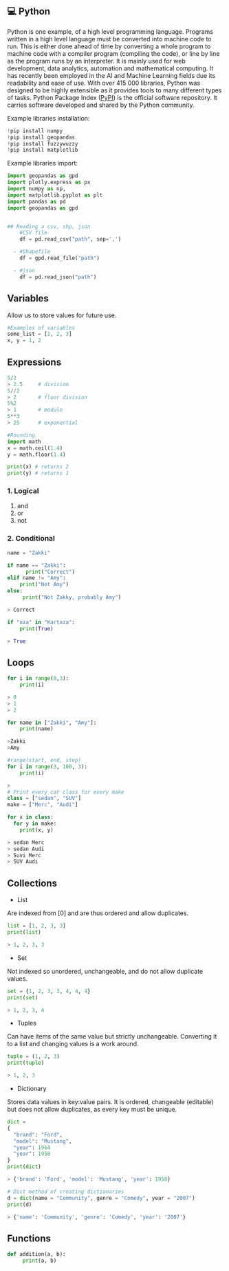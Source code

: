 

## :computer: Python
Python is one example, of a high level programming language. Programs written in a high level language must be converted into machine code to run. This is either done ahead of time by converting a whole program to machine code with a compiler program (compiling the code), or line by line as the program runs by an interpreter. 
It is mainly used for web development, data analytics, automation and mathematical computing. It has recently been employed in the AI and Machine Learning fields due its readability and ease of use.
With over 415 000 libraries, Python was designed to be highly extensible as it provides tools to many different types of tasks. Python Package Index ([PyPI](https://pypi.org/)) is the official software repository. It carries software developed and shared by the Python community.

Example libraries installation:
```python
!pip install numpy
!pip install geopandas
!pip install fuzzywuzzy
!pip install matplotlib
```
Example libraries import:
```python
import geopandas as gpd
import plotly.express as px
import numpy as np, 
import matplotlib.pyplot as plt
import pandas as pd
import geopandas as gpd
```

```python

## Reading a csv, shp, json
    #CSV file
    df = pd.read_csv("path", sep=',')

  - #Shapefile
    df = gpd.read_file("path")

  - #json
    df = pd.read_json("path")
```


## Variables
Allow us to store values for future use.
```python
#Examples of variables
some_list = [1, 2, 3]
x, y = 1, 2
```

## Expressions
```python
5/2       
> 2.5     # division
5//2 
> 2       # floor division
5%2 
> 1       # modulo
5**3
> 25      # exponential

#Rounding
import math
x = math.ceil(1.4)
y = math.floor(1.4)

print(x) # returns 2
print(y) # returns 1
```

### 1. Logical

1. and
2. or
3. not

### 2. Conditional
```python
name = "Zakki"

if name == "Zakki":
      print("Correct")
elif name != "Amy":
    print("Not Amy")
else:
     print("Not Zakky, probably Amy")

> Correct

if "oza" in "Kartoza":
    print(True)

> True
```

## Loops
```python
for i in range(0,3):
    print(i)

> 0
> 1
> 2

for name in ["Zakki", "Amy"]:
    print(name)

>Zakki
>Amy

#range(start, end, step)
for i in range(3, 100, 3):
    print(i)

> 
# Print every car class for every make
class = ["sedan", "SUV"]
make = ["Merc", "Audi"]

for x in class:
  for y in make:
    print(x, y)

> sedan Merc
> sedan Audi
> Suvi Merc
> SUV Audi

```

## Collections
- List

Are indexed from [0] and are thus ordered and allow duplicates. 
```python
list = [1, 2, 3, 3]
print(list)

> 1, 2, 3, 3
```
- Set

Not indexed so unordered, unchangeable, and do not allow duplicate values.
```python
set = {1, 2, 3, 3, 4, 4, 4}
print(set)

> 1, 2, 3, 4
```


- Tuples

Can have items of the same value but strictly unchangeable. Converting it to a list and changing values is a work around.
```python
tuple = (1, 2, 3)
print(tuple)

> 1, 2, 3
```

- Dictionary

Stores data values in key:value pairs.
It is ordered, changeable (editable) but does not allow duplicates, as every key must be unique.


```python
dict = 
{
  "brand": "Ford",
  "model": "Mustang",
  "year": 1964
  "year": 1958
}
print(dict)

> {'brand': 'Ford', 'model': 'Mustang', 'year': 1958}

# Dict method of creating dictionaries
d = dict(name = "Community", genre = "Comedy", year = "2007")
print(d)

> {'name': 'Community', 'genre': 'Comedy', 'year': '2007'}
```
## Functions
```python
def addition(a, b):
     print(a, b)

```
